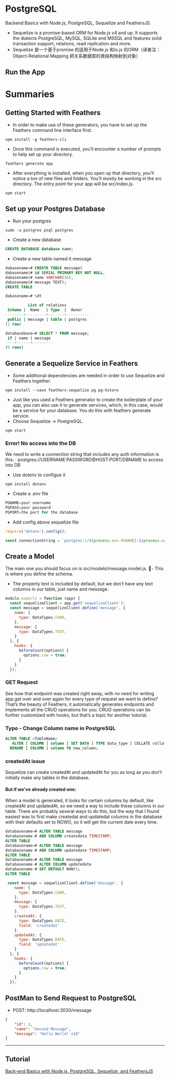 # PostgreSQL 
Backend Basics with Node.js, PostgreSQL, Sequelize and FeathersJS

- Sequelize is a promise-based ORM for Node.js v4 and up. It supports the dialects PostgreSQL, MySQL, SQLite and MSSQL and features solid transaction support, relations, read replication and more.
- Sequelize 是一个基于promise 的适用于Node.js 和io.js 的ORM（译者注： Object-Relational Mapping 把关系数据库的表结构映射到对象）

## Run the App



# Summaries
## Getting Started with Feathers
- In order to make use of these generators, you have to set up the Feathers command line interface first.
```
npm install -g feathers-cli
```
- Once this command is executed, you’ll encounter a number of prompts to help set up your directory. 
```
feathers generate app
```
- After everything is installed, when you open up that directory, you’ll notice a ton of new files and folders. You’ll mostly be working in the src directory. The entry point for your app will be src/index.js.

```
npm start
```

## Set up your Postgres Database
- Run your postgres
```
sudo -u postgres psql postgres
```
- Create a new database
```sql
CREATE DATABASE database name;
```
- Create a new table named it message
```sql
dabasename=# CREATE TABLE message(
dabasename(# id SERIAL PRIMARY KEY NOT NULL,
dabasename(# name VARCHAR(50),
dabasename(# message TEXT);
CREATE TABLE

dabasename=# \dt

          List of relations
 Schema |  Name   | Type  |  Owner
--------+---------+-------+----------
 public | message | table | postgres
(1 row)

databasebane=# SELECT * FROM message;
 if | name | message
----+------+---------
(0 rows)

```


## Generate a Sequelize Service in Feathers
- Some additional dependencies are needed in order to use Sequelize and Feathers together.
```
npm install --save feathers-sequelize pg pg-hstore
```
- Just like you used a Feathers generator to create the boilerplate of your app, you can also use it to generate services, which, in this case, would be a service for your database. You do this with feathers generate service.
- Choose Sequelize -> PostgreSQL.
```
npm start
```

### Error! No access into the DB
We need to write a connection string that includes any auth information is this: : postgres://USERNAME:PASSWORD@HOST:PORT/DBNAME to access into DB
- Use dotenv to configue it
```
npm install dotenv
```
- Create a .env file
```js
PGNAME=your username
PGPASS=your password
PGPORT=the port for the database
```
- Add config above sequelize file
```js
require('dotenv').config();

const connectionString = `postgres://${process.env.PGNAME}:${process.env.PGPASS}@localhost:${process.env.PGPORT}/postgres`
```

## Create a Model
The main one you should focus on is src/models/message.model.js.
- This is where you define the schema. 
- The property text is included by default, but we don’t have any text columns in our table, just name and message.
```js
module.exports = function (app) {
  const sequelizeClient = app.get('sequelizeClient');
  const message = sequelizeClient.define('message', {
    name: {
      type: DataTypes.CHAR,
    },
    message: {
      type: DataTypes.TEXT,
    }
  }, {
    hooks: {
      beforeCount(options) {
        options.raw = true;
      }
    }
  });
```

### GET Request
See how that endpoint was created right away, with no need for writing app.get over and over again for every type of request we want to define? That’s the beauty of Feathers; it automatically generates endpoints and implements all the CRUD operations for you. CRUD operations can be further customized with hooks, but that’s a topic for another tutorial.

### Typo - Change Column name in PostgreSQL
```sql
ALTER TABLE <TableName> 
   ALTER [ COLUMN ] column [ SET DATA ] TYPE data_type [ COLLATE collation ] [ USING expression ]
  RENAME [ COLUMN ] column TO new_column;
```

### createdAt issue
Sequelize can create createdAt and updatedAt for you as long as you don’t initially make any tables in the database.

#### But if we've already created one:

When a model is generated, it looks for certain columns by default, like createdAt and updatedAt, so we need a way to include these columns in our table. There are probably several ways to do this, but the way that I found easiest was to first make createdat and updatedat columns in the database with their defaults set to NOW(), so it will get the current date every time.

```sql
databasename=# ALTER TABLE message
databasename-# ADD COLUMN createdata TIMESTAMP;
ALTER TABLE
databasename=# ALTER TABLE message
databasename-# ADD COLUMN updatedate TIMESTAMP;
ALTER TABLE
databasename=# ALTER TABLE message
databasename-# ALTER COLUMN updatedate
databasename-# SET DEFAULT NOW();
ALTER TABLE
```

```js
 const message = sequelizeClient.define('message', {
    name: {
      type: DataTypes.CHAR,
    },
    message: {
      type: DataTypes.TEXT,
    },
    createdAt: {
      type: DataTypes.DATE,
      field: 'createdat'
    },
    updatedAt: {
      type: DataTypes.DATE,
      field: 'updatedat'
    }
  }, {
    hooks: {
      beforeCount(options) {
        options.raw = true;
      }
    }
  });
```

## PostMan to Send Request to PostgreSQL
- POST: http://localhost:3030/message
```json
{
	"id": 2,
	"name": "Second Message",
	"message": "Hello World! x10"
}
```




***

## Tutorial
[Back-end Basics with Node.js, PostgreSQL, Sequelize, and FeathersJS](https://blog.cloudboost.io/back-end-basics-with-node-js-postgresql-sequelize-and-feathersjs-7ed89b3cd353)

